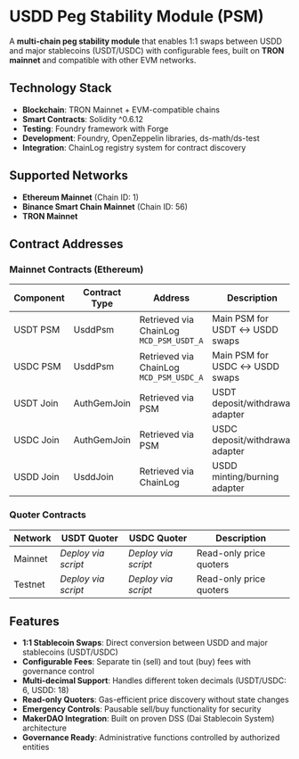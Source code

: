 # USDD Peg Stability Module (PSM)

A **multi-chain peg stability module** that enables 1:1 swaps between USDD and major stablecoins (USDT/USDC) with configurable fees, built on **TRON mainnet** and compatible with other EVM networks.

## Technology Stack

- **Blockchain**: TRON Mainnet + EVM-compatible chains
- **Smart Contracts**: Solidity ^0.6.12
- **Testing**: Foundry framework with Forge
- **Development**: Foundry, OpenZeppelin libraries, ds-math/ds-test
- **Integration**: ChainLog registry system for contract discovery

## Supported Networks

- **Ethereum Mainnet** (Chain ID: 1)
- **Binance Smart Chain Mainnet** (Chain ID: 56)
- **TRON Mainnet**

## Contract Addresses

### Mainnet Contracts (Ethereum)

| Component | Contract Type | Address | Description |
|-----------|---------------|---------|-------------|
| USDT PSM | UsddPsm | Retrieved via ChainLog `MCD_PSM_USDT_A` | Main PSM for USDT ↔ USDD swaps |
| USDC PSM | UsddPsm | Retrieved via ChainLog `MCD_PSM_USDC_A` | Main PSM for USDC ↔ USDD swaps |
| USDT Join | AuthGemJoin | Retrieved via PSM | USDT deposit/withdrawal adapter |
| USDC Join | AuthGemJoin | Retrieved via PSM | USDC deposit/withdrawal adapter |
| USDD Join | UsddJoin | Retrieved via ChainLog | USDD minting/burning adapter |

### Quoter Contracts

| Network | USDT Quoter | USDC Quoter | Description |
|---------|-------------|-------------|-------------|
| Mainnet | *Deploy via script* | *Deploy via script* | Read-only price quoters |
| Testnet | *Deploy via script* | *Deploy via script* | Read-only price quoters |

## Features

- **1:1 Stablecoin Swaps**: Direct conversion between USDD and major stablecoins (USDT/USDC)
- **Configurable Fees**: Separate tin (sell) and tout (buy) fees with governance control
- **Multi-decimal Support**: Handles different token decimals (USDT/USDC: 6, USDD: 18)
- **Read-only Quoters**: Gas-efficient price discovery without state changes
- **Emergency Controls**: Pausable sell/buy functionality for security
- **MakerDAO Integration**: Built on proven DSS (Dai Stablecoin System) architecture
- **Governance Ready**: Administrative functions controlled by authorized entities
